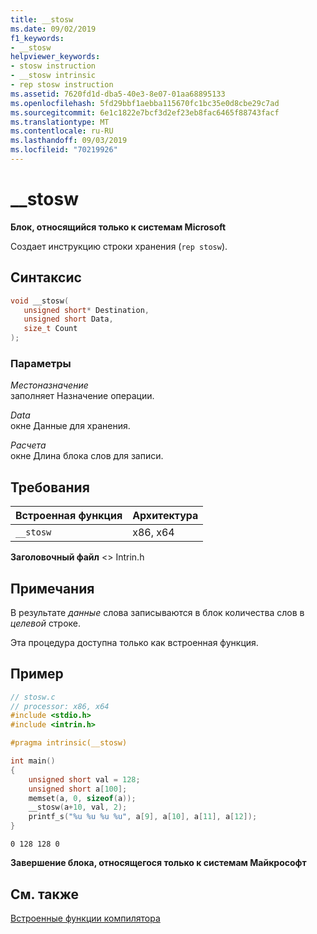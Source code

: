 ```yaml
---
title: __stosw
ms.date: 09/02/2019
f1_keywords:
- __stosw
helpviewer_keywords:
- stosw instruction
- __stosw intrinsic
- rep stosw instruction
ms.assetid: 7620fd1d-dba5-40e3-8e07-01aa68895133
ms.openlocfilehash: 5fd29bbf1aebba115670fc1bc35e0d8cbe29c7ad
ms.sourcegitcommit: 6e1c1822e7bcf3d2ef23eb8fac6465f88743facf
ms.translationtype: MT
ms.contentlocale: ru-RU
ms.lasthandoff: 09/03/2019
ms.locfileid: "70219926"
---
```

# <a name="__stosw"></a>__stosw

**Блок, относящийся только к системам Microsoft**

Создает инструкцию строки хранения (`rep stosw`).

## <a name="syntax"></a>Синтаксис

```C
void __stosw(
   unsigned short* Destination,
   unsigned short Data,
   size_t Count
);
```

### <a name="parameters"></a>Параметры

*Местоназначение*\
заполняет Назначение операции.

*Data*\
окне Данные для хранения.

*Расчета*\
окне Длина блока слов для записи.

## <a name="requirements"></a>Требования

|Встроенная функция|Архитектура|
|---------------|------------------|
|`__stosw`|x86, x64|

**Заголовочный файл** \<> Intrin.h

## <a name="remarks"></a>Примечания

В результате *данные* слова записываются в блок количества слов в *целевой* строке.

Эта процедура доступна только как встроенная функция.

## <a name="example"></a>Пример

```C
// stosw.c
// processor: x86, x64
#include <stdio.h>
#include <intrin.h>

#pragma intrinsic(__stosw)

int main()
{
    unsigned short val = 128;
    unsigned short a[100];
    memset(a, 0, sizeof(a));
    __stosw(a+10, val, 2);
    printf_s("%u %u %u %u", a[9], a[10], a[11], a[12]);
}
```

```Output
0 128 128 0
```

**Завершение блока, относящегося только к системам Майкрософт**

## <a name="see-also"></a>См. также

[Встроенные функции компилятора](../intrinsics/compiler-intrinsics.md)
